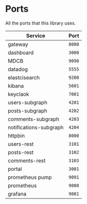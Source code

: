 # Ports
All the ports that this library uses.

| Service                |  Port  |
|------------------------|:------:|
| gateway                | `8080` |
| dashboard              | `3000` |
| MDCB                   | `9090` |
| datadog                | `5555` |
| elastcisearch          | `9200` |
| kibana                 | `5601` |
| keyclaok               | `7001` |
| users-subgraph         | `4201` |
| posts-subgraph         | `4202` |
| comments-subgraph      | `4203` |
| notifications-subgraph | `4204` |
| httpbin                | `8000` |
| users-rest             | `3101` |
| posts-rest             | `3102` |
| comments-rest          | `3103` |
| portal                 | `3001` |
| prometheus pump        | `9091` |
| prometheus             | `9080` |
| grafana                | `9081` |

